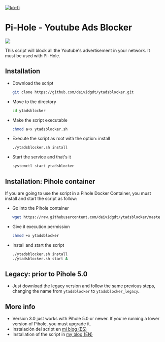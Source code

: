 [![ko-fi](https://www.ko-fi.com/img/githubbutton_sm.svg)](https://ko-fi.com/U7U01LTQB)
# Pi-Hole - Youtube Ads Blocker

![](https://deividsdocs.files.wordpress.com/2020/05/image.png)

This script will block all the Youtube's advertisement in your network. It must be used with Pi-Hole.

## Installation
- Download the script 
  
  ```sh
  git clone https://github.com/deividgdt/ytadsblocker.git
  ```
- Move to the directory
  
  ```sh
  cd ytadsblocker
  ```
- Make the script executable
   
   ```sh
   chmod a+x ytadsblocker.sh
   ```
- Execute the script as root with the option: install
  
  ```sh
  ./ytadsblocker.sh install
  ```
- Start the service and that's it
  
  ```sh
  systemctl start ytadsblocker
  ```

## Installation: Pihole container
If you are going to use the script in a Pihole Docker Container, you must install and start the script as follow:

- Go into the Pihole container

  ```sh
  wget https://raw.githubusercontent.com/deividgdt/ytadsblocker/master/ytadsblocker.sh
  ```

- Give it execution permission

  ```sh
  chmod +x ytadsblocker
  ```
  
- Install and start the script

  ```sh
  ./ytadsblocker.sh install
  ./ytadsblocker.sh start &
  ```

## Legacy: prior to Pihole 5.0

- Just download the legacy version and follow the same previous steps, changing the name from `ytadsblocker` to `ytadsblocker_legacy`.

## More info
- Version 3.0 just works with Pihole 5.0 or newer. If you're running a lower version of Pihole, you must upgrade it.
- Instalación del script en [mi blog (ES)](https://deividsdocs.wordpress.com/2018/11/28/bloquear-anuncios-de-youtube-en-pihole/)
- Installation of the script in [my blog (EN)](https://deividsdocs.wordpress.com/2020/04/15/script-to-block-youtube-advertisements-in-pi-hole/)

